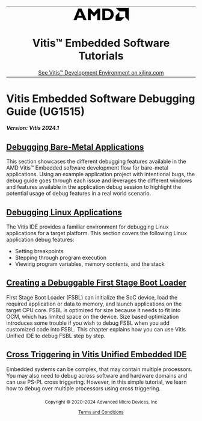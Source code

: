 <table class="sphinxhide" width="100%">
 <tr width="100%">
    <td align="center"><img src="https://raw.githubusercontent.com/Xilinx/Image-Collateral/main/xilinx-logo.png" width="30%"/><h1>Vitis™ Embedded Software Tutorials</h1>
    <a href="https://www.xilinx.com/products/design-tools/vitis.html">See Vitis™ Development Environment on xilinx.com</a> </td>
 </tr>
</table>

# Vitis Embedded Software Debugging Guide (UG1515)

***Version: Vitis 2024.1***

## [Debugging Bare-Metal Applications](./1-debugging-bare-metal-applications/)

This section showcases the different debugging features available in the AMD Vitis™ Embedded software development flow for bare-metal applications. Using an example application project with intentional bugs, the debug guide goes through each issue and leverages the different windows and features available in the application debug session to highlight the potential usage of debug features in a real world scenario.

## [Debugging Linux Applications](./2-debugging-linux-applications/)

The Vitis IDE provides a familiar environment for debugging Linux applications for a target platform. This section covers the following Linux application debug features:

- Setting breakpoints
- Stepping through program execution
- Viewing program variables, memory contents, and the stack

## [Creating a Debuggable First Stage Boot Loader](./3-debuggable-fsbl/)

First Stage Boot Loader (FSBL) can initialize the SoC device, load the required application or data to memory, and launch applications on the target CPU core. FSBL is optimized for size because it needs to fit into OCM, which has limited space on the device. Size based optimization introduces some trouble if you wish to debug FSBL when you add customized code into FSBL. This chapter explains how you can use Vitis Unified IDE to debug FSBL step by step.

## [Cross Triggering in Vitis Unified Embedded IDE](./4-cross-triggering/)

Embedded systems can be complex, that may contain multiple processors. You may also need to debug across software and hardware domains and can use PS-PL cross triggering. However, in this simple tutorial, we learn how to debug over multiple processors using cross triggering.

</hr class="sphinxhide">

<p class="sphinxhide" align="center"><sub>Copyright © 2020–2024 Advanced Micro Devices, Inc</sub></p>

<p class="sphinxhide" align="center"><sup><a href="https://www.amd.com/en/corporate/copyright">Terms and Conditions</a></sup></p>
